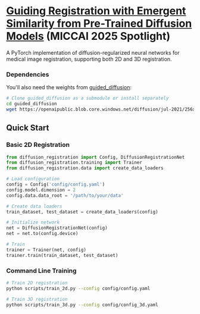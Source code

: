 # [Guiding Registration with Emergent Similarity from Pre-Trained Diffusion Models](https://arxiv.org/abs/2506.02419) (MICCAI 2025 Spotlight)


A PyTorch implementation of diffusion-regularized neural networks for medical image registration, supporting both 2D and 3D registration.

### Dependencies

You'll also need the weights from [guided_diffusion](https://github.com/openai/guided-diffusion):

```bash
# Clone guided_diffusion as a submodule or install separately
cd guided_diffusion
wget https://openaipublic.blob.core.windows.net/diffusion/jul-2021/256x256_diffusion_uncond.pt
```

## Quick Start

### Basic 2D Registration

```python
from diffusion_registration import Config, DiffusionRegistrationNet
from diffusion_registration.training import Trainer
from diffusion_registration.data import create_data_loaders

# Load configuration
config = Config('config/config.yaml')
config.model.dimension = 2
config.data.data_root = '/path/to/your/data'

# Create data loaders
train_dataset, test_dataset = create_data_loaders(config)

# Initialize network
net = DiffusionRegistrationNet(config)
net = net.to(config.device)

# Train
trainer = Trainer(net, config)
trainer.train(train_dataset, test_dataset)
```

### Command Line Training

```bash
# Train 2D registration
python scripts/train_2d.py --config config/config.yaml

# Train 3D registration
python scripts/train_3d.py --config config/config_3d.yaml 
```

